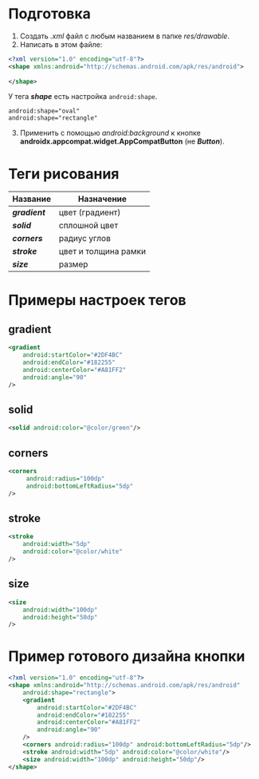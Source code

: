 # Подготовка
1) Создать _.xml_ файл с любым названием в папке _res/drawable_.<br>
2) Написать в этом файле:
```xml
<?xml version="1.0" encoding="utf-8"?>
<shape xmlns:android="http://schemas.android.com/apk/res/android">
      
</shape>
```
У тега ___shape___ есть настройка ```android:shape```.
```
android:shape="oval"
android:shape="rectangle"
```
3) Применить с помощью _android:background_ к кнопке __androidx.appcompat.widget.AppCompatButton__ (не ___Button___).
# Теги рисования
| Название | Назначение |
|---|---|
| ___gradient___ | цвет (градиент) |
| ___solid___ | сплошной цвет |
| ___corners___ | радиус углов |
| ___stroke___ | цвет и толщина рамки |
| ___size___ | размер |

# Примеры настроек тегов
## gradient
```xml
<gradient
    android:startColor="#2DF4BC"
    android:endColor="#182255"
    android:centerColor="#A81FF2"
    android:angle="90"
/>
```
## solid
```xml
<solid android:color="@color/green"/>
```
## corners
```xml
<corners
     android:radius="100dp"
     android:bottomLeftRadius="5dp"
/>
```
## stroke
```xml
<stroke
    android:width="5dp"
    android:color="@color/white"
/>
```
## size
```xml
<size
    android:width="100dp"
    android:height="50dp"
/>
```
# Пример готового дизайна кнопки
```xml
<?xml version="1.0" encoding="utf-8"?>
<shape xmlns:android="http://schemas.android.com/apk/res/android"
    android:shape="rectangle">
    <gradient
        android:startColor="#2DF4BC"
        android:endColor="#182255"
        android:centerColor="#A81FF2"
        android:angle="90"
    />
    <corners android:radius="100dp" android:bottomLeftRadius="5dp"/>
    <stroke android:width="5dp" android:color="@color/white"/>
    <size android:width="100dp" android:height="50dp"/>
</shape>
```
